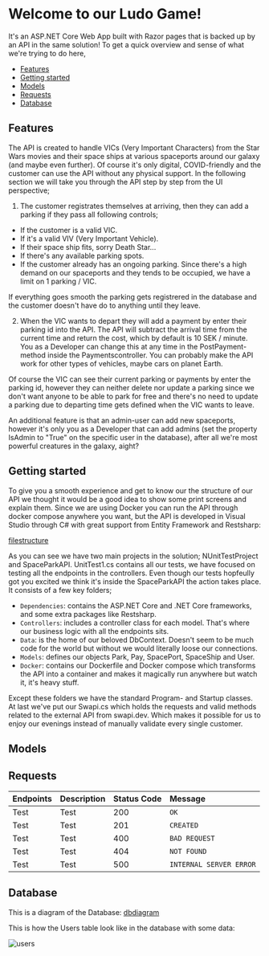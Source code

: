 # Welcome to our Ludo Game!
It's an ASP.NET Core Web App built with Razor pages that is backed up by an API in the same solution! To get a quick overview and sense of what we're trying to do here, 

- [Features](#Features)
- [Getting started](#Getting-started)
- [Models](#Models)
- [Requests](#Requests)
- [Database](#Database)

## Features
The API is created to handle VICs (Very Important Characters) from the Star Wars movies and their space ships at various spaceports around our galaxy (and maybe even further). Of course it's only digital, COVID-friendly and the customer can use the API without any physical support. In the following section we will take you through the API step by step from the UI perspective;

1. The customer registrates themselves at arriving, then they can add a parking if they pass all following controls;

- If the customer is a valid VIC.
- If it's a valid VIV (Very Important Vehicle).
- If their space ship fits, sorry Death Star...
- If there's any available parking spots.
- If the customer already has an ongoing parking. Since there's a high demand on our spaceports and they tends to be occupied, we have a limit on 1 parking / VIC.
 
If everything goes smooth the parking gets registrered in the database and the customer doesn't have do to anything until they leave.

2. When the VIC wants to depart they will add a payment by enter their parking id into the API. The API will subtract the arrival time from the current time and return the cost, which by default is 10 SEK / minute. You as a Developer can change this at any time in the PostPayment-method inside the Paymentscontroller. You can probably make the API work for other types of vehicles, maybe cars on planet Earth. 

Of course the VIC can see their current parking or payments by enter the parking id, however they can neither delete nor update a parking since we don't want anyone to be able to park for free and there's no need to update a parking due to departing time gets defined when the VIC wants to leave. 

An additional feature is that an admin-user can add new spaceports, however it's only you as a Developer that can add admins (set the property IsAdmin to "True" on the specific user in the database), after all we're most powerful creatures in the galaxy, aight? 

## Getting started 
To give you a smooth experience and get to know our the structure of our API we thought it would be a good idea to show some print screens and explain them. Since we are using Docker you can run the API through docker compose anywhere you want, but the API is developed in Visual Studio through C# with great support from Entity Framework and Restsharp:

[filestructure](https://user-images.githubusercontent.com/43240053/117458224-585f1880-af4a-11eb-9817-db0b80f04726.png)

As you can see we have two main projects in the solution; NUnitTestProject and SpaceParkAPI. UnitTest1.cs contains all our tests, we have focused on testing all the endpoints in the controllers. 
Even though our tests hopfeully got you excited we think it's inside the SpaceParkAPI the action takes place.
It consists of a few key folders;

- `Dependencies`: contains the ASP.NET Core and .NET Core frameworks, and some extra packages like Restsharp.
- `Controllers`: includes a controller class for each model. That's where our business logic with all the 
   endpoints sits. 
- `Data`: is the home of our beloved DbContext. Doesn't seem to be much code for the world but without we    would literally loose our connections.
- `Models`: defines our objects Park, Pay, SpacePort, SpaceShip and User.
- `Docker`: contains our Dockerfile and Docker compose which transforms the API into a container and makes it magically run anywhere but watch it, it's heavy stuff.

Except these folders we have the standard Program- and Startup classes. At last we've put our Swapi.cs which holds the requests and valid methods related to the external API from swapi.dev. Which makes it possible for us to enjoy our evenings instead of manually validate every single customer.  

## Models

## Requests

| Endpoints | Description | Status Code | Message |
| :--- | :--- | :--- | :--- |
| Test | Test | 200 | `OK` |
| Test | Test | 201 | `CREATED` |
| Test | Test | 400 | `BAD REQUEST` |
| Test | Test | 404 | `NOT FOUND` |
| Test | Test | 500 | `INTERNAL SERVER ERROR` |


## Database
This is a diagram of the Database:
[dbdiagram](https://user-images.githubusercontent.com/43240053/117457965-103ff600-af4a-11eb-94c4-2aeacb44dfc5.png)

This is how the Users table look like in the database with some data:

![users](https://user-images.githubusercontent.com/43240053/117458434-978d6980-af4a-11eb-829b-56178d98a481.png)

